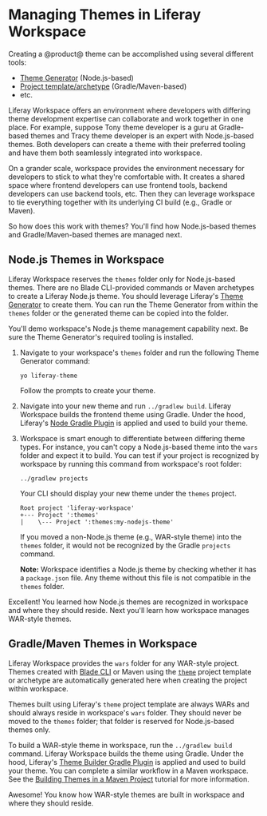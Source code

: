 # Managing Themes in Liferay Workspace

Creating a @product@ theme can be accomplished using several different tools:

- [Theme Generator](/develop/tutorials/-/knowledge_base/7-1/creating-themes)
  (Node.js-based)
- [Project template/archetype](/develop/reference/-/knowledge_base/7-1/theme-template)
  (Gradle/Maven-based)
- etc.

Liferay Workspace offers an environment where developers with differing theme
development expertise can collaborate and work together in one place. For
example, suppose Tony theme developer is a guru at Gradle-based themes and Tracy
theme developer is an expert with Node.js-based themes. Both developers can
create a theme with their preferred tooling and have them both seamlessly
integrated into workspace.

On a grander scale, workspace provides the environment necessary for developers
to stick to what they're comfortable with. It creates a shared space where
frontend developers can use frontend tools, backend developers can use backend
tools, etc. Then they can leverage workspace to tie everything together with its
underlying CI build (e.g., Gradle or Maven).

So how does this work with themes? You'll find how Node.js-based themes and
Gradle/Maven-based themes are managed next.

## Node.js Themes in Workspace

Liferay Workspace reserves the `themes` folder only for Node.js-based themes.
There are no Blade CLI-provided commands or Maven archetypes to create a Liferay
Node.js theme. You should leverage Liferay's
[Theme Generator](/develop/tutorials/-/knowledge_base/7-1/creating-themes) to
create them. You can run the Theme Generator from within the `themes` folder or
the generated theme can be copied into the folder.

You'll demo workspace's Node.js theme management capability next. Be sure the
Theme Generator's required tooling is installed.

1.  Navigate to your workspace's `themes` folder and run the following Theme
    Generator command:

        yo liferay-theme

    Follow the prompts to create your theme.

2.  Navigate into your new theme and run `../gradlew build`. Liferay Workspace
    builds the frontend theme using Gradle. Under the hood, Liferay's
    [Node Gradle Plugin](/develop/reference/-/knowledge_base/7-1/node-gradle-plugin)
    is applied and used to build your theme.

3.  Workspace is smart enough to differentiate between differing theme types.
    For instance, you can't copy a Node.js-based theme into the `wars` folder
    and expect it to build. You can test if your project is recognized by
    workspace by running this command from workspace's root folder:

        ../gradlew projects

    Your CLI should display your new theme under the `themes` project.

        Root project 'liferay-workspace'
        +--- Project ':themes'
        |    \--- Project ':themes:my-nodejs-theme'

    If you moved a non-Node.js theme (e.g., WAR-style theme) into the `themes`
    folder, it would not be recognized by the Gradle `projects` command.

    **Note:** Workspace identifies a Node.js theme by checking whether it has a
    `package.json` file. Any theme without this file is not compatible in the
    `themes` folder.

Excellent! You learned how Node.js themes are recognized in workspace and where
they should reside. Next you'll learn how workspace manages WAR-style themes.

## Gradle/Maven Themes in Workspace

Liferay Workspace provides the `wars` folder for any WAR-style project. Themes
created with [Blade CLI](/develop/tutorials/-/knowledge_base/7-1/blade-cli) or
Maven using the [`theme`](/develop/reference/-/knowledge_base/7-1/theme-template)
project template or archetype are automatically generated here when creating the
project within workspace.

Themes built using Liferay's `theme` project template are always WARs and should
always reside in workspace's `wars` folder. They should never be moved to the
`themes` folder; that folder is reserved for Node.js-based themes only.

To build a WAR-style theme in workspace, run the `../gradlew build` command.
Liferay Workspace builds the theme using Gradle. Under the hood, Liferay's
[Theme Builder Gradle Plugin](/develop/reference/-/knowledge_base/7-1/theme-builder-gradle-plugin)
is applied and used to build your theme. You can complete a similar workflow in
a Maven workspace. See the
[Building Themes in a Maven Project](/develop/tutorials/-/knowledge_base/7-1/building-themes-in-a-maven-project)
tutorial for more information.

Awesome! You know how WAR-style themes are built in workspace and where they
should reside.
